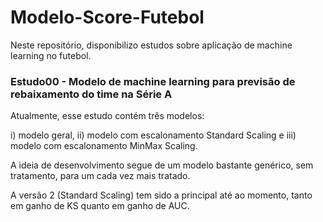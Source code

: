 # Modelo-Score-Futebol
Neste repositório, disponibilizo estudos sobre aplicação de machine learning no futebol.

### Estudo00 - Modelo de machine learning para previsão de rebaixamento do time na Série A
Atualmente, esse estudo contém três modelos:

i) modelo geral, ii) modelo com escalonamento Standard Scaling e iii) modelo com escalonamento MinMax Scaling.

A ideia de desenvolvimento segue de um modelo bastante genérico, sem tratamento, para um cada vez mais tratado.

A versão 2 (Standard Scaling) tem sido a principal até ao momento, tanto em ganho de KS quanto em ganho de AUC.
